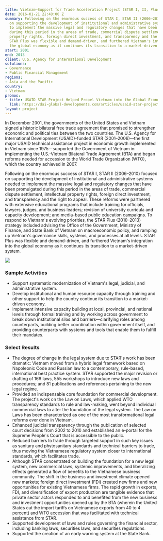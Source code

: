 ```yaml
---
title: Vietnam—Support for Trade Acceleration Project (STAR I, II, Plus)
date: 2016-01-21 22:40:00 Z
summary: Following on the enormous success of STAR I, STAR II (2006–2010) focused
  on supporting the development of institutional and administrative systems needed
  to implement the massive legal and regulatory changes that have been promulgated
  during this period in the areas of trade, commercial dispute settlement, intellectual
  property rights, foreign direct investment, and transparency and the right to appeal.
  STAR Plus was flexible and demand-driven, and furthered Vietnam's integration into
  the global economy as it continues its transition to a market-driven system.
start: 2001
end: 2013
client: U.S. Agency for International Development
solutions:
- Governance
- Public Financial Management
regions:
- Asia and the Pacific
country:
- Vietnam
promos:
- title: USAID STAR Project Helped Propel Vietnam into the Global Economy
  link: https://dai-global-developments.com/articles/usaid-star-project-helped-propel-vietnam-into-the-global-economy
layout: project
---
```


In December 2001, the governments of the United States and Vietnam signed a historic bilateral free trade agreement that promised to strengthen economic and political ties between the two countries. The U.S. Agency for International Development (USAID)-funded STAR (2001–2006)—the first major USAID technical assistance project in economic growth implemented in Vietnam since 1975—supported the Government of Vietnam in implementing the U.S.-Vietnam Bilateral Trade Agreement (BTA) and began reforms needed for accession to the World Trade Organization (WTO), which the country achieved in 2007. 

Following on the enormous success of STAR I, STAR II (2006–2010) focused on supporting the development of institutional and administrative systems needed to implement the massive legal and regulatory changes that have been promulgated during this period in the areas of trade, commercial dispute settlement, intellectual property rights, foreign direct investment, and transparency and the right to appeal. These reforms were partnered with extensive educational programs that include training for officials, lawyers, judges, and business leaders; revision of university curricula and capacity development; and media-based public education campaigns. To respond to Vietnam's evolving priorities, the STAR Plus (2010–2013) strategy included advising the Office of the Government, Ministry of Finance, and State Bank of Vietnam on macroeconomic policy, and ramping up Vietnam's governance skills, systems, and processes at all levels. STAR Plus was flexible and demand-driven, and furthered Vietnam's integration into the global economy as it continues its transition to a market-driven system.

![][1]

### Sample Activities

* Support systematic modernization of Vietnam's legal, judicial, and administrative system.
* Develop institutional and human resource capacity through training and other support to help the country continue its transition to a market-driven economy.
* Implement intensive capacity building at local, provincial, and national levels through formal training and by working across government to break down institutional silos and barriers—clarifying roles among counterparts, building better coordination within government itself, and providing counterparts with systems and tools that enable them to fulfill their mandates.

### Select Results

* The degree of change in the legal system due to STAR's work has been dramatic: Vietnam moved from a hybrid legal framework based on Napoleonic Code and Russian law to a contemporary, rule-based, international best practice system. STAR supported the major revision or drafting of 166 laws, 555 workshops to introduce new laws and procedures; and 81 publications and references pertaining to the new legal regime.
* Provided an indispensable core foundation for commercial development. The project's work on the Law on Laws, which applied WTO transparency standards to rule and law-making, went beyond individual commercial laws to alter the foundation of the legal system. The Law on Laws has been characterized as one of the most transformational legal reforms ever done in Vietnam.
* Enhanced judicial transparency through the publication of selected court decisions from 2002 to 2010 and established an e-portal for the Supreme People's Court that is accessible to the public.
* Reduced barriers to trade through targeted support in such key issues as sanitary and phytosanitary standards and technical barriers to trade, thus moving the Vietnamese regulatory system closer to international standards, which facilitates trade.
* Although STAR concentrated on building the foundation for a new legal system, new commercial laws, systemic improvements, and liberalizing effects generated a flow of benefits to the Vietnamese business community. The shift in the business and investment climate opened new markets; foreign direct investment (FDI) created new firms and new opportunities for existing Vietnamese firms. The rapid growth in exports, FDI, and diversification of export production are tangible evidence that private sector actors responded to and benefited from the new business and investment opportunities opened up by the BTA (wherein the United States cut the import tariffs on Vietnamese exports from 40 to 4 percent) and WTO accession that was facilitated with technical assistance from STAR.
* Supported development of laws and rules governing the financial sector, including banking laws, securities laws, and securities regulations.
* Supported the creation of an early warning system at the State Bank.

[1]: https://assetify-dai.com/projects/STAR.jpg